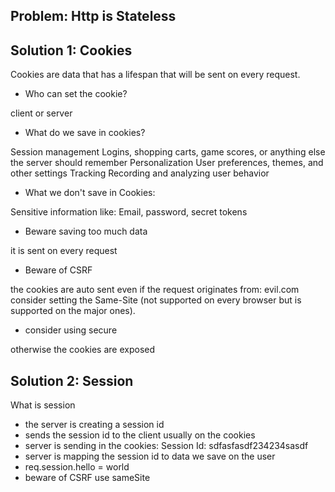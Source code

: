 ## Problem: Http is Stateless

## Solution 1: Cookies

Cookies are data that has a lifespan that will be sent on every request.
- Who can set the cookie?

client or server

- What do we save in cookies?

Session management
  Logins, shopping carts, game scores, or anything else the server should remember
Personalization
  User preferences, themes, and other settings
Tracking
  Recording and analyzing user behavior

- What we don't save in Cookies:

Sensitive information like: Email, password, secret tokens

- Beware saving too much data

it is sent on every request

- Beware of CSRF

the cookies are auto sent even if the request originates from: evil.com
consider setting the Same-Site (not supported on every browser but is supported on the major ones).

- consider using secure

otherwise the cookies are exposed

## Solution 2: Session

What is session

- the server is creating a session id
- sends the session id to the client usually on the cookies
- server is sending in the cookies: Session Id: sdfasfasdf234234sasdf
- server is mapping the session id to data we save on the user
- req.session.hello = world
- beware of CSRF use sameSite






